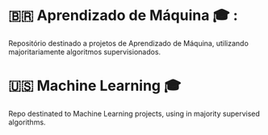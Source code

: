 # <span>&#x1f1e7;&#x1f1f7;</span> Aprendizado de Máquina :mortar_board:	:

Repositório destinado a projetos de Aprendizado de Máquina, utilizando majoritariamente algoritmos supervisionados.


# :us: Machine Learning :mortar_board:

Repo destinated to Machine Learning projects, using in majority supervised algorithms.
